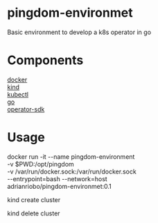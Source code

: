 # pingdom-environmet
Basic environment to develop a k8s operator in go

# Components

[docker](https://www.docker.com/)    
[kind](https://github.com/kubernetes-sigs/kind)   
[kubectl](https://kubernetes.io/docs/reference/kubectl/kubectl/)   
[go](https://golang.org/)   
[operator-sdk](https://github.com/operator-framework/operator-sdk)   

# Usage

docker run -it --name pingdom-environment \
           -v $PWD:/opt/pingdom \
           -v /var/run/docker.sock:/var/run/docker.sock \
           --entrypoint=bash --network=host \
           adrianriobo/pingdom-environmet:0.1

kind create cluster

kind delete cluster
